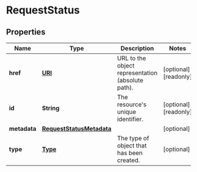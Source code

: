 

# RequestStatus

## Properties

| Name | Type | Description | Notes |
| ------------ | ------------- | ------------- | ------------- |
| **href** | [**URI**](URI.md) | URL to the object representation (absolute path). |  [optional] [readonly] |
| **id** | **String** | The resource&#39;s unique identifier. |  [optional] [readonly] |
| **metadata** | [**RequestStatusMetadata**](RequestStatusMetadata.md) |  |  [optional] |
| **type** | [**Type**](Type.md) | The type of object that has been created. |  [optional] |


